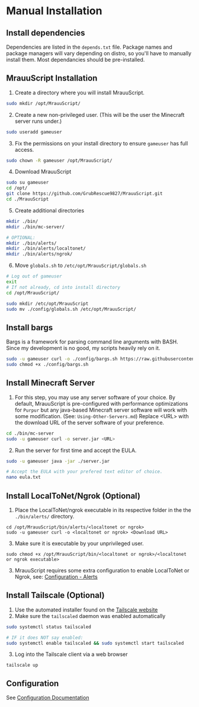 # Manual Installation 

## Install dependencies
Dependencies are listed in the `depends.txt` file. Package names and package managers will vary depending on distro, so you'll have to manually install them. Most dependancies should be pre-installed.

## MrauuScript Installation

1. Create a directory where you will install MrauuScript.

```bash
sudo mkdir /opt/MrauuScript/
```

2. Create a new non-privileged user. (This will be the user the Minecraft server runs under.)

```bash
sudo useradd gameuser
```

3. Fix the permissions on your install directory to ensure `gameuser` has full access.

```bash
sudo chown -R gameuser /opt/MrauuScript/
```

4. Download MrauuScript

```bash
sudo su gameuser
cd /opt/
git clone https://github.com/GrubRescue9827/MrauuScript.git
cd ./MrauuScript
```

5. Create additional directories
```bash
mkdir ./bin/
mkdir ./bin/mc-server/

# OPTIONAL:
mkdir ./bin/alerts/
mkdir ./bin/alerts/localtonet/
mkdir ./bin/alerts/ngrok/
```

6. Move `globals.sh` to `/etc/opt/MrauuScript/globals.sh`

```bash
# Log out of gameuser
exit
# If not already, cd into install directory
cd /opt/MrauuScript/

sudo mkdir /etc/opt/MrauuScript
sudo mv ./config/globals.sh /etc/opt/MrauuScript/
```

## Install bargs
Bargs is a framework for parsing command line arguments with BASH. Since my development is no good, my scripts heavily rely on it.

```bash
sudo -u gameuser curl -o ./config/bargs.sh https://raw.githubusercontent.com/unfor19/bargs/master/bargs.sh
sudo chmod +x ./config/bargs.sh
```

## Install Minecraft Server
1. For this step, you may use any server software of your choice. By default, MrauuScript is pre-configured with performance optimizations for `Purpur` but any java-based Minecraft server software will work with some modification. (See: `Using-Other-Servers.md`) Replace \<URL\> with the download URL of the server software of your preference.

```bash
cd ./bin/mc-server
sudo -u gameuser curl -o server.jar <URL>
```

2. Run the server for first time and accept the EULA.

```bash
sudo -u gameuser java -jar ./server.jar

# Accept the EULA with your prefered text editor of choice.
nano eula.txt
```

## Install LocalToNet/Ngrok (Optional)

1. Place the LocalToNet/ngrok executable in its respective folder in the the `./bin/alerts/` directory.

```
cd /opt/MrauuScript/bin/alerts/<localtonet or ngrok>
sudo -u gameuser curl -o <localtonet or ngrok> <Download URL>
```

3. Make sure it is executable by your unprivileged user.

```
sudo chmod +x /opt/MrauuScript/bin/<localtonet or ngrok>/<localtonet or ngrok executable>
```

3. MrauuScript requires some extra configuration to enable LocalToNet or Ngrok, see: [Configuration - Alerts](./config-alerts.md)

## Install Tailscale (Optional)

1. Use the automated installer found on the [Tailscale website](https://tailscale.com/download)
2. Make sure the `tailscaled` daemon was enabled automatically

```bash
sudo systemctl status tailscaled

# IF it does NOT say enabled:
sudo systemctl enable tailscaled && sudo systemctl start tailscaled
```

3. Log into the Tailscale client via a web browser

```
tailscale up
```

## Configuration
See [Configuration Documentation](./config.md)
